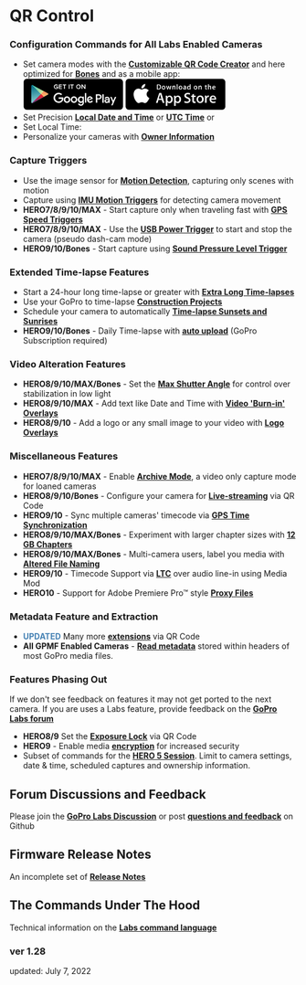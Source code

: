 # QR Control

<script src="../jquery.min.js"></script>
<script src="../qrcodeborder.js"></script>
<style>
        #qrcode{
            width: 100%;
        }
        div{
            width: 100%;
            display: inline-block;
        }
</style>

### Configuration Commands for All Labs Enabled Cameras
* Set camera modes with the [**Customizable QR Code Creator**](./custom) and here optimized for [**Bones**](../bones)
and as a mobile app:<br>
[![google play](google-play-823.png)](https://play.google.com/store/apps/details?id=com.miscdata.qrcontrol)
[![apple app store](apple-store-823.png)](https://apps.apple.com/us/app/gopro-app/id1518134202)
* Set Precision [**Local Date and Time**](./precisiontime) or [**UTC Time**](./precisiontime_utc) or
* <div id="qrcode">Set Local Time:</div>
* Personalize your cameras with [**Owner Information**](./owner)

### Capture Triggers 
* Use the image sensor for [**Motion Detection**](./motion), capturing only scenes with motion
* Capture using [**IMU Motion Triggers**](./imutrigger) for detecting camera movement
* **HERO7/8/9/10/MAX** - Start capture only when traveling fast with [**GPS Speed Triggers**](./speedtrigger) 
* **HERO7/8/9/10/MAX** - Use the [**USB Power Trigger**](./usb) to start and stop the camera (pseudo dash-cam mode)
* **HERO9/10/Bones** - Start capture using [**Sound Pressure Level Trigger**](./spltrigger)

### Extended Time-lapse Features 
* Start a 24-hour long time-lapse or greater with [**Extra Long Time-lapses**](./longtimelapse)
* Use your GoPro to time-lapse [**Construction Projects**](./construction)
* Schedule your camera to automatically [**Time-lapse Sunsets and Sunrises**](./solartimelapse)
* **HERO9/10/Bones** - Daily Time-lapse with [**auto upload**](./dailytl) (GoPro Subscription required)

### Video Alteration Features
* **HERO8/9/10/MAX/Bones** - Set the [**Max Shutter Angle**](./maxshut) for control over stabilization in low light
* **HERO8/9/10/MAX** - Add text like Date and Time with [**Video 'Burn-in' Overlays**](./overlays)
* **HERO8/9/10** - Add a logo or any small image to your video with [**Logo Overlays**](./logo)

### Miscellaneous Features
* **HERO7/8/9/10/MAX** - Enable [**Archive Mode**](./archive), a video only capture mode for loaned cameras 
* **HERO8/9/10/Bones** - Configure your camera for [**Live-streaming**](./rtmp) via QR Code
* **HERO9/10** - Sync multiple cameras' timecode via [**GPS Time Synchronization**](./gpssync)
* **HERO8/9/10/MAX/Bones** - Experiment with larger chapter sizes with [**12 GB Chapters**](./chapters)
* **HERO8/9/10/MAX/Bones** - Multi-camera users, label you media with [**Altered File Naming**](./basename)
* **HERO9/10** - Timecode Support via [**LTC**](./ltc) over audio line-in using Media Mod 
* **HERO10** - Support for Adobe Premiere Pro™ style [**Proxy Files**](./proxies) 

### Metadata Feature and Extraction
* <span style="color:steelblue">**UPDATED**</span> Many more [**extensions**](./extensions) via QR Code
* **All GPMF Enabled Cameras** - [**Read metadata**](./metadata) stored within headers of most GoPro media files.

### Features Phasing Out
If we don't see feedback on features it may not get ported to the next camera. If you are uses a Labs feature, provide feedback on the [**GoPro Labs forum**](https://community.gopro.com/s/gopro-labs)
* **HERO8/9** Set the [**Exposure Lock**](./explock) via QR Code
* **HERO9** - Enable media [**encryption**](./encrypt) for increased security
* Subset of commands for the [**HERO 5 Session**](./session5). Limit to camera settings, date & time, scheduled captures and ownership information.

## Forum Discussions and Feedback 
Please join the [**GoPro Labs Discussion**](https://community.gopro.com/s/gopro-labs) or post [**questions and feedback**](https://github.com/gopro/labs/issues) on Github

## Firmware Release Notes 
An incomplete set of [**Release Notes**](./notes) 

## The Commands Under The Hood 
Technical information on the [**Labs command language**](./tech)

### ver 1.28
updated: July 7, 2022


<script>
var once = true;
var qrcode;
var cmd = "";

function makeQR() {	
  if(once === true)
  {
    qrcode = new QRCode(document.getElementById("qrcode"), 
    {
      text : "oT0",
      width : 360,
      height : 360,
      correctLevel : QRCode.CorrectLevel.M
    });
    once = false;
  }
}
function padTime(i) {
  if (i < 10) {i = "0" + i;}  // add zero in front of numbers < 10
  return i;
}
function timeLoop()
{
  var today;
  var yy,mm,dd,h,m,s;
  
  today = new Date();
  yy = today.getFullYear() - 2000;
  mm = today.getMonth() + 1;
  dd = today.getDate();
  h = today.getHours();
  m = today.getMinutes();
  s = today.getSeconds();
  ms = today.getMilliseconds();
  yy = padTime(yy);
  mm = padTime(mm);
  dd = padTime(dd);
  h = padTime(h);
  m = padTime(m);
  s = padTime(s);
  


  cmd = "oT" + yy + mm + dd + h + m + s;
  qrcode.clear(); 
  qrcode.makeCode(cmd);
 
  var t = setTimeout(timeLoop, 500);
}

function myReloadFunction() {
  location.reload();
}

makeQR();
timeLoop();

</script>